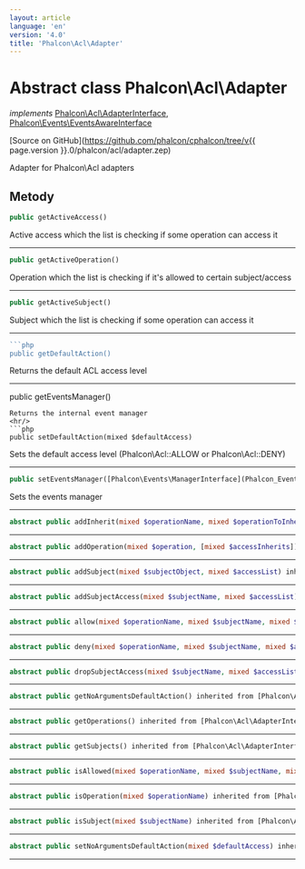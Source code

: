 ```yaml
---
layout: article
language: 'en'
version: '4.0'
title: 'Phalcon\Acl\Adapter'
---
```

# Abstract class **Phalcon\Acl\Adapter**

*implements* [Phalcon\Acl\AdapterInterface](Phalcon_Acl_AdapterInterface), [Phalcon\Events\EventsAwareInterface](Phalcon_Events_EventsAwareInterface)

[Source on GitHub](https://github.com/phalcon/cphalcon/tree/v{{ page.version }}.0/phalcon/acl/adapter.zep)

Adapter for Phalcon\Acl adapters

## Metody

```php
public getActiveAccess()
```

Active access which the list is checking if some operation can access it

* * *

```php
public getActiveOperation()
```

Operation which the list is checking if it's allowed to certain subject/access

* * *

```php
public getActiveSubject()
```

Subject which the list is checking if some operation can access it

* * *

```php
```php
public getDefaultAction()
```

Returns the default ACL access level

* * *

public getEventsManager()

    Returns the internal event manager
    <hr/>
    ```php
    public setDefaultAction(mixed $defaultAccess)
    

Sets the default access level (Phalcon\Acl::ALLOW or Phalcon\Acl::DENY)

* * *

```php
public setEventsManager([Phalcon\Events\ManagerInterface](Phalcon_Events_ManagerInterface) $eventsManager)
```

Sets the events manager

* * *

```php
abstract public addInherit(mixed $operationName, mixed $operationToInherit) inherited from [Phalcon\Acl\AdapterInterface](Phalcon_Acl_AdapterInterface)
```

* * *

```php
abstract public addOperation(mixed $operation, [mixed $accessInherits]) inherited from [Phalcon\Acl\AdapterInterface](Phalcon_Acl_AdapterInterface)
```

* * *

```php
abstract public addSubject(mixed $subjectObject, mixed $accessList) inherited from [Phalcon\Acl\AdapterInterface](Phalcon_Acl_AdapterInterface)
```

* * *

```php
abstract public addSubjectAccess(mixed $subjectName, mixed $accessList) inherited from [Phalcon\Acl\AdapterInterface](Phalcon_Acl_AdapterInterface)
```

* * *

```php
abstract public allow(mixed $operationName, mixed $subjectName, mixed $access, [mixed $func]) inherited from [Phalcon\Acl\AdapterInterface](Phalcon_Acl_AdapterInterface)
```

* * *

```php
abstract public deny(mixed $operationName, mixed $subjectName, mixed $access, [mixed $func]) inherited from [Phalcon\Acl\AdapterInterface](Phalcon_Acl_AdapterInterface)
```

* * *

```php
abstract public dropSubjectAccess(mixed $subjectName, mixed $accessList) inherited from [Phalcon\Acl\AdapterInterface](Phalcon_Acl_AdapterInterface)
```

* * *

```php
abstract public getNoArgumentsDefaultAction() inherited from [Phalcon\Acl\AdapterInterface](Phalcon_Acl_AdapterInterface)
```

* * *

```php
abstract public getOperations() inherited from [Phalcon\Acl\AdapterInterface](Phalcon_Acl_AdapterInterface)
```

* * *

```php
abstract public getSubjects() inherited from [Phalcon\Acl\AdapterInterface](Phalcon_Acl_AdapterInterface)
```

* * *

```php
abstract public isAllowed(mixed $operationName, mixed $subjectName, mixed $access, [array $parameters]) inherited from [Phalcon\Acl\AdapterInterface](Phalcon_Acl_AdapterInterface)
```

* * *

```php
abstract public isOperation(mixed $operationName) inherited from [Phalcon\Acl\AdapterInterface](Phalcon_Acl_AdapterInterface)
```

* * *

```php
abstract public isSubject(mixed $subjectName) inherited from [Phalcon\Acl\AdapterInterface](Phalcon_Acl_AdapterInterface)
```

* * *

```php
abstract public setNoArgumentsDefaultAction(mixed $defaultAccess) inherited from [Phalcon\Acl\AdapterInterface](Phalcon_Acl_AdapterInterface)
```

* * *